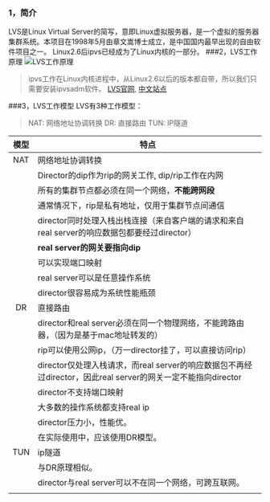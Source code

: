 ### 1，简介
LVS是Linux Virtual Server的简写，意即Linux虚拟服务器，是一个虚拟的服务器集群系统。本项目在1998年5月由章文嵩博士成立，是中国国内最早出现的自由软件项目之一。
Linux2.6后ipvs已经成为了Linux内核的一部分。
###2，LVS工作原理
![LVS工作原理](http://ww2.sinaimg.cn/large/6403b6a7jw1eoymzdbr9qj20g206dq32.jpg)

> ipvs工作在Linux内核进程中，从Linux2.6以后的版本都自带，所以我们只需要安装ipvsadm软件。
> [LVS官网](http://www.linuxvirtualserver.org/), [中文站点](http://zh.linuxvirtualserver.org/)

###3，LVS工作模型
LVS有3种工作模型：
> NAT: 网络地址协调转换
> DR: 直接路由
> TUN: IP隧道

|   模型   |  特点  |
| :--: | ---- |
|  NAT  |  网络地址协调转换 |
|       |  Director的dip作为rip的网关工作, dip/rip工作在内网  |
|       | 所有的集群节点都必须在同一个网络，**不能跨网段** |
|       | 通常情况下，rip是私有地址，仅用于集群节点间通信 |
|       | director同时处理入栈出栈连接（来自客户端的请求和来自real server的响应数据包都要经过director） |
|       | **real server的网关要指向dip** |
|       | 可以实现端口映射 |
|       | real server可以是任意操作系统 |
|       | director很容易成为系统性能瓶颈 |
|  DR  | 直接路由 |
|       | director和real server必须在同一个物理网络，不能跨路由器，（因为是基于mac地址转发的） |
|       | rip可以使用公网ip，（万一director挂了，可以直接访问rip） |
|       | director仅处理入栈请求，而real server的响应数据包不再经过director，因此real server的网关一定不能指向director |
|       | director不支持端口映射 |
|       | 大多数的操作系统都支持real ip |
|       | director压力小，性能优。 |
|       | 在实际使用中，应该使用DR模型。 |
|  TUN  | ip隧道 |
|       | 与DR原理相似。 |
|       | director与real server可以不在同一个网络，可跨互联网。 |
| | |

